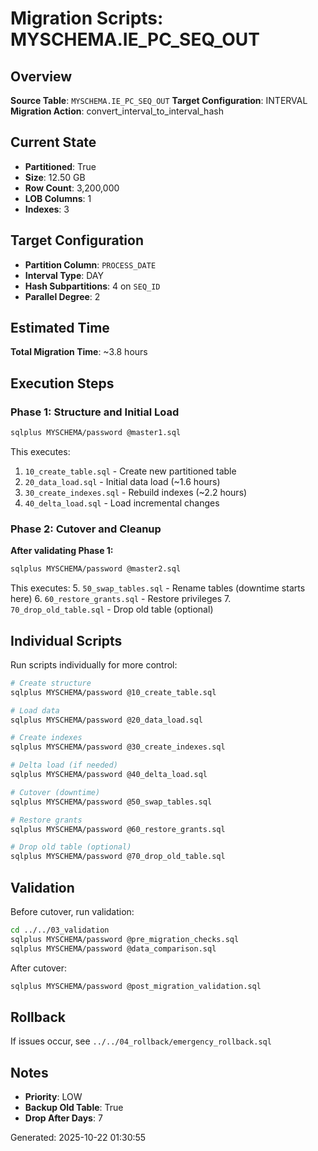 # Migration Scripts: MYSCHEMA.IE_PC_SEQ_OUT

## Overview

**Source Table**: `MYSCHEMA.IE_PC_SEQ_OUT`
**Target Configuration**: INTERVAL
**Migration Action**: convert_interval_to_interval_hash

## Current State

- **Partitioned**: True
- **Size**: 12.50 GB
- **Row Count**: 3,200,000
- **LOB Columns**: 1
- **Indexes**: 3

## Target Configuration

- **Partition Column**: `PROCESS_DATE`
- **Interval Type**: DAY
- **Hash Subpartitions**: 4 on `SEQ_ID`
- **Parallel Degree**: 2

## Estimated Time

**Total Migration Time**: ~3.8 hours

## Execution Steps

### Phase 1: Structure and Initial Load

```bash
sqlplus MYSCHEMA/password @master1.sql
```

This executes:
1. `10_create_table.sql` - Create new partitioned table
2. `20_data_load.sql` - Initial data load (~1.6 hours)
3. `30_create_indexes.sql` - Rebuild indexes (~2.2 hours)
4. `40_delta_load.sql` - Load incremental changes

### Phase 2: Cutover and Cleanup

**After validating Phase 1:**

```bash
sqlplus MYSCHEMA/password @master2.sql
```

This executes:
5. `50_swap_tables.sql` - Rename tables (downtime starts here)
6. `60_restore_grants.sql` - Restore privileges
7. `70_drop_old_table.sql` - Drop old table (optional)

## Individual Scripts

Run scripts individually for more control:

```bash
# Create structure
sqlplus MYSCHEMA/password @10_create_table.sql

# Load data
sqlplus MYSCHEMA/password @20_data_load.sql

# Create indexes
sqlplus MYSCHEMA/password @30_create_indexes.sql

# Delta load (if needed)
sqlplus MYSCHEMA/password @40_delta_load.sql

# Cutover (downtime)
sqlplus MYSCHEMA/password @50_swap_tables.sql

# Restore grants
sqlplus MYSCHEMA/password @60_restore_grants.sql

# Drop old table (optional)
sqlplus MYSCHEMA/password @70_drop_old_table.sql
```

## Validation

Before cutover, run validation:

```bash
cd ../../03_validation
sqlplus MYSCHEMA/password @pre_migration_checks.sql
sqlplus MYSCHEMA/password @data_comparison.sql
```

After cutover:

```bash
sqlplus MYSCHEMA/password @post_migration_validation.sql
```

## Rollback

If issues occur, see `../../04_rollback/emergency_rollback.sql`

## Notes

- **Priority**: LOW
- **Backup Old Table**: True
- **Drop After Days**: 7

Generated: 2025-10-22 01:30:55
